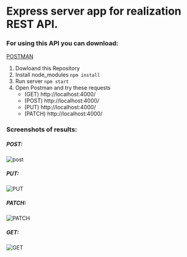 # Express server app for realization REST API.

### For using this API you can download:

[POSTMAN](https://www.postman.com/)

1. Dowloand this Repository
2. Install node_modules `npm install`
3. Run server `npm start`
4. Open Postman and try these requests
   - (GET) http://localhost:4000/
   - (POST) http://localhost:4000/
   - (PUT) http://localhost:4000/
   - (PATCH) http://localhost:4000/


### Screenshots of results:

##### POST:

![post](https://user-images.githubusercontent.com/56413498/104742184-32272a00-575b-11eb-8380-4cad7cb8924d.jpg)

##### PUT:

![PUT](https://user-images.githubusercontent.com/56413498/104742375-67cc1300-575b-11eb-91d3-4249b5b887c6.jpg)

##### PATCH:

![PATCH](https://user-images.githubusercontent.com/56413498/104742395-6d295d80-575b-11eb-989f-635ac8f7c99c.jpg)

##### GET:

![GET](https://user-images.githubusercontent.com/56413498/104742412-7286a800-575b-11eb-9b88-875cc31293ef.jpg)
